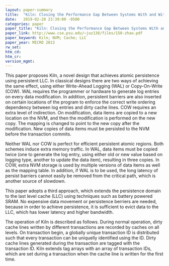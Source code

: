 ```yaml
---
layout: paper-summary
title:  "Kiln: Closing the Performance Gap Between Systems With and Without Persistence Support"
date:   2019-02-20 23:39:00 -0500
categories: paper
paper_title: "Kiln: Closing the Performance Gap Between Systems With and Without Persistence Support"
paper_link: http://www.cse.psu.edu/~juz138/files/150-zhao.pdf
paper_keyword: Kiln; NVM; Cache; LLC
paper_year: MICRO 2013
rw_set: 
htm_cd: 
htm_cr: 
version_mgmt: 
---
```


This paper proposes Kiln, a novel design that achieves atomic persistence using persistent LLC. In classical designs there
are two ways of achieving the same effect, using either Write-Ahead Logging (WAL) or Copy-On-Write (COW). WAL requires the 
programmer or hardware to generate log entries on every data modification. In addition, persistent barriers are also inserted 
on certain locations of the program to enforce the correct write ordering dependency between log entries and dirty cache 
lines. COW requires an extra level of indirection. On modification, data items are copied to a new location on the NVM, 
and then the modification is performed on the new copy. The mapping is changed to point to the new copy after the modification. 
New copies of data items must be persisted to the NVM before the transaction commits.

Neither WAL nor COW is perfect for efficient persistent atomic regions. Both schemes induce extra memory traffic. In WAL,
data items must be copied twice (one to generate the log entry, using either old or new value based on logging type, another 
to update the data item), resulting in three copies. In COW, extra NVM storage is used by multiple versions of data items 
as well as the mapping table. In addition, if WAL is to be used, the long latency of persist barriers cannot easily be removed 
from the critical path, which is another source of slowdown. 

This paper adopts a third approach, which extends the persistence domain to the last level cache (LLC) using techniques such
as battery powered SRAM. No expensive data movement or persistence berriers are needed, because in order to achieve 
persistence, it is sufficient to evict data to the LLC, which has lower latency and higher bandwidth. 

The operation of Kiln is described as follows. During normal operation, dirty cache lines written by different transactions
are recorded by caches on all levels. On transaction begin, a globally unique transaction ID is distributed such that
every transaction can be uniquelly identified using the ID. Dirty cache lines generated during the transaction are tagged 
with the transaction ID. Kiln extends tag arrays with an array of transaction IDs, which are set during a transaction when
the cache line is written for the first time. 